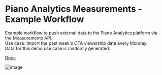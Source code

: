# Piano Analytics Measurements - Example Workflow

Example workflow to push external data to the Piano Analytics platform via the Measurements API.<br>
Use case: Import the past week's OTA viewership data every Monday.<br>
Data for this demo use case is randomly generated. 

[Docs](https://developers.atinternet-solutions.com/piano-analytics/data-collection/measurements/send-measurements) <br>

![image](https://github.com/user-attachments/assets/8722f036-3c86-498e-a0ac-00a0e7bcb085)
